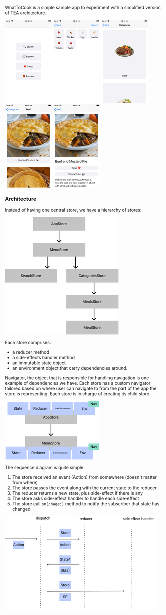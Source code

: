 WhatToCook is a simple sample app to experiment with a simplified version of TEA architecture.

<p>
<img src="https://github.com/coybit/WhatToCook/raw/master/Images/shots/menu.png" width="150">
<img src="https://github.com/coybit/WhatToCook/raw/master/Images/shots/search.png" width="150">
<img src="https://github.com/coybit/WhatToCook/raw/master/Images/shots/categories.png" width="150">
<img src="https://github.com/coybit/WhatToCook/raw/master/Images/shots/meals.png" width="150">
<img src="https://github.com/coybit/WhatToCook/raw/master/Images/shots/meal.png" width="150">
</p>

### Architecture
Instead of having one central store, we have a hierarchy of stores:

<img src="https://github.com/coybit/WhatToCook/raw/master/Images/hierarchy.png">

Each store comprises:
- a reducer method
- a side-effects handler method
- an immutable state object
- an environment object that carry dependencies around.

Navigator, the object that is responsible for
handling navigation is one example of dependencies we have. Each store has a custom navigator tailored based on
where user can navigate to from the part of the app the store is representing.
Each store is in charge of creating its child store.

<img src="https://github.com/coybit/WhatToCook/raw/master/Images/store.png">

The sequence diagram is quite simple:
1. The store received an event (Action) from somewhere (doesn't matter from where)
2. The store passes the event along with the current state to the reducer
3. The reducer returns a new state, plus side-effect if there is any
4. The store asks side-effect handler to handle each side-effect
5. The store call `on(chage:)` method to notify the subscriber that state has changed

<img src="https://github.com/coybit/WhatToCook/raw/master/Images/flow.png">
